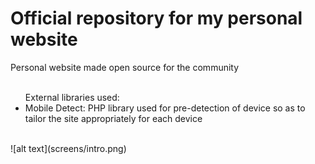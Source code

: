 # Official repository for my personal website

Personal website made open source for the community
<br>
<br>
<ul>External libraries used:
<li>Mobile Detect: PHP library used for pre-detection of device so as to tailor the site appropriately for each device</li>
</ul>
<br>
![alt text](screens/intro.png)
